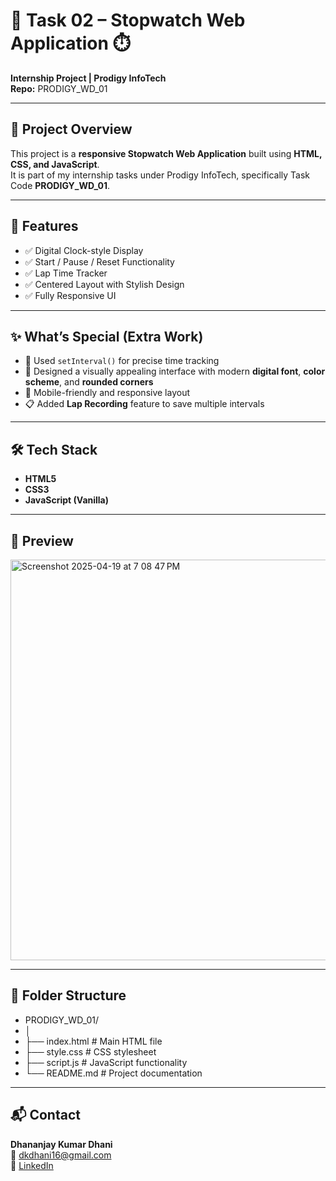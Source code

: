 # 🚀 Task 02 – Stopwatch Web Application ⏱️  
**Internship Project | Prodigy InfoTech**  
**Repo:** PRODIGY_WD_01  

---

## 📌 Project Overview
This project is a **responsive Stopwatch Web Application** built using **HTML, CSS, and JavaScript**.  
It is part of my internship tasks under Prodigy InfoTech, specifically Task Code **PRODIGY_WD_01**.

---

## 🎯 Features
- ✅ Digital Clock-style Display
- ✅ Start / Pause / Reset Functionality
- ✅ Lap Time Tracker
- ✅ Centered Layout with Stylish Design
- ✅ Fully Responsive UI

---

## ✨ What’s Special (Extra Work)
- 🧠 Used `setInterval()` for precise time tracking  
- 🎨 Designed a visually appealing interface with modern **digital font**, **color scheme**, and **rounded corners**
- 📱 Mobile-friendly and responsive layout  
- 📋 Added **Lap Recording** feature to save multiple intervals

---

## 🛠️ Tech Stack
- **HTML5**
- **CSS3**
- **JavaScript (Vanilla)**

---

## 📸 Preview

<img width="641" alt="Screenshot 2025-04-19 at 7 08 47 PM" src="https://github.com/user-attachments/assets/618048bc-28d3-4dbd-afda-c414718efbe1" />


---

## 📂 Folder Structure
- PRODIGY_WD_01/
- │
- ├── index.html          # Main HTML file
- ├── style.css           # CSS stylesheet
- ├── script.js           # JavaScript functionality
- └── README.md           # Project documentation


---

## 📬 Contact
**Dhananjay Kumar Dhani**  
📧 dkdhani16@gmail.com  
🔗 [LinkedIn](https://www.linkedin.com/in/dhananjaykdhani/)  

